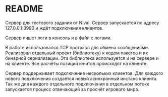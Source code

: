 # README #

Сервер для тестового задания от Nival.
Сервер запускается по адресу 127.0.0.1:3990 и ждёт подключения клиентов.

Сервер пишет логи в консоль и в файл с логами.

В работе использовался TCP протокол для обмена сообщениями.
Реализовал отдельный проект (библиотеку)  к кодом пакетов и их бинарной сериализации. 
Эта библиотека используется и на сервере и на клиенте. 
Все расчёты позиций юнитов происходят на клиенте. 

Сервер поддерживает подключение нескольких клиентов. Для каждого нового подключения создаётся новый асинхронный инстанс клиента. Так же для каждого отдельного подключения в отдельном потоке запускается процесс отвечающий за просчёт игрового мира.